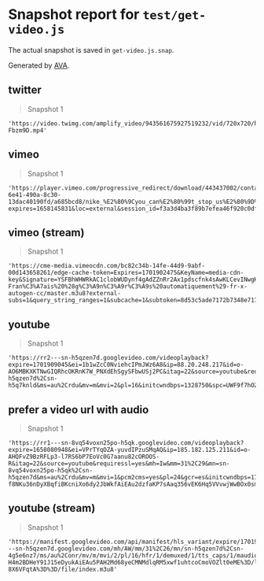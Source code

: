# Snapshot report for `test/get-video.js`

The actual snapshot is saved in `get-video.js.snap`.

Generated by [AVA](https://avajs.dev).

## twitter

> Snapshot 1

    'https://video.twimg.com/amplify_video/943561675927519232/vid/720x720/h1uN7biCI-Fbzm9D.mp4'

## vimeo

> Snapshot 1

    'https://player.vimeo.com/progressive_redirect/download/443437002/container/4dab73a4-6e41-490a-8c30-13dac40190fd/a685bcd8/nike_%E2%80%9Cyou_can%E2%80%99t_stop_us%E2%80%9D%20%28Original%29.mp4?expires=1658145831&loc=external&session_id=f3a3d4ba3f89b7efea46f920c0df97349d5fb67b1658059311&signature=31330bb948d613d8c505ab352a22a35e0638f32fed3e3878b9a79fe08285a470'

## vimeo (stream)

> Snapshot 1

    'https://cme-media.vimeocdn.com/bc82c34b-14fe-44d9-9abf-00d143658261/edge-cache-token=Expires=1701902475&KeyName=media-cdn-key&Signature=YSFBhWHWRkAC1clobWUDynf4gAdZZnRr2Ax1pdscfnk4sAwKLCevINwgKmfezZRlZKyT4eUbEoA4h8YzrGz0Cg==/sep/video/24b9a155,5a31bb51,a4aa0b3d,c99ef385,f94e7796/audio/dc9d1bbd/subtitles/120259915-Fran%C3%A7ais%20%28g%C3%A9n%C3%A9r%C3%A9s%20automatiquement%29-fr-x-autogen-cc/master.m3u8?external-subs=1&query_string_ranges=1&subcache=1&subtoken=8d53c5ade7172b7348e71797d0c2226036daa07e174bbe8dd19f1dd3201d2c55'

## youtube

> Snapshot 1

    'https://rr2---sn-h5qzen7d.googlevideo.com/videoplayback?expire=1701909045&ei=1b1wZcC0NviehcIPmJWz6A8&ip=88.20.248.217&id=o-AO6MBKXKTNwGIQRhcOKRnK7W_PNXdEhSgySFbwUSj2PC&itag=22&source=youtube&requiressl=yes&xpc=EgVo2aDSNQ%3D%3D&mh=AW&mm=31%2C29&mn=sn-h5qzen7d%2Csn-h5q7knld&ms=au%2Crdu&mv=m&mvi=2&pl=16&initcwndbps=1328750&spc=UWF9f7hOZnjZPuGIHIsO4Bc8K7lV0JQ&vprv=1&svpuc=1&mime=video%2Fmp4&cnr=14&ratebypass=yes&dur=141.502&lmt=1507953047549769&mt=1701887124&fvip=2&fexp=24007246&c=ANDROID&sparams=expire%2Cei%2Cip%2Cid%2Citag%2Csource%2Crequiressl%2Cxpc%2Cspc%2Cvprv%2Csvpuc%2Cmime%2Ccnr%2Cratebypass%2Cdur%2Clmt&sig=ANLwegAwRAIgRzGCvwZZLai4cLUjq1oCOQagSEsKwHawb2Ro8vvK7S4CID0t2I0cgrXNIgI7eU_T9rPvQ4jmTy25Eo4fZwj0zbqX&lsparams=mh%2Cmm%2Cmn%2Cms%2Cmv%2Cmvi%2Cpl%2Cinitcwndbps&lsig=AM8Gb2swRAIgL4k57ie8AtKfEQeo71bPccDbV7YmLVLIrB4viNP_zIYCIFP4zTshLwmJtk65Dy55_aHfJ3Jq002MxcjWq4FbL6pM'

## prefer a video url with audio

> Snapshot 1

    'https://rr1---sn-8vq54voxn25po-h5qk.googlevideo.com/videoplayback?expire=1658080948&ei=VPrTYqOZA-yuvdIPzuSMqAQ&ip=185.182.125.211&id=o-AHQFvZ9BzRFLp3-l7RS6bP7EoVc0G7aanu82cOROOS-R&itag=22&source=youtube&requiressl=yes&mh=Iw&mm=31%2C29&mn=sn-8vq54voxn25po-h5qk%2Csn-h5qzen7d&ms=au%2Crdu&mv=m&mvi=1&pcm2cms=yes&pl=24&gcr=es&initcwndbps=1706250&vprv=1&mime=video%2Fmp4&ratebypass=yes&dur=271.766&lmt=1633601097007495&mt=1658059010&fvip=3&fexp=24001373%2C24007246&c=ANDROID&txp=5511222&sparams=expire%2Cei%2Cip%2Cid%2Citag%2Csource%2Crequiressl%2Cgcr%2Cvprv%2Cmime%2Cratebypass%2Cdur%2Clmt&sig=AOq0QJ8wRgIhAKT9b5ztEzW2-f8NKu36nDyXBqfiBKcniXo6dy2JbWkfAiEAu2dzfaKP7sAaq356vEK6Hq5VVvwjWwBOx0smpY9RO5o%3D&lsparams=mh%2Cmm%2Cmn%2Cms%2Cmv%2Cmvi%2Cpcm2cms%2Cpl%2Cinitcwndbps&lsig=AG3C_xAwRQIgIXMMQ4q75amUKA5qepDfCEtzyaNxuIi4IDPsS2APcWECIQCmNLo7TOYJBrSG7bC3UXeqqWMSSgHRYUtBWRCCPr8mGg%3D%3D'

## youtube (stream)

> Snapshot 1

    'https://manifest.googlevideo.com/api/manifest/hls_variant/expire/1701909045/ei/1b1wZb2tKamCxs0Pkras0AY/ip/88.20.248.217/id/8703246da4bf33f7/source/youtube/requiressl/yes/xpc/EgVo2aDSNQ%3D%3D/playback_host/rr2---sn-h5qzen7d.googlevideo.com/mh/AW/mm/31%2C26/mn/sn-h5qzen7d%2Csn-4g5e6nz7/ms/au%2Conr/mv/m/mvi/2/pl/16/hfr/1/demuxed/1/tts_caps/1/maudio/1/initcwndbps/1220000/vprv/1/go/1/mt/1701887124/fvip/1/nvgoi/1/short_key/1/ncsapi/1/keepalive/yes/fexp/24007246/dover/13/itag/0/playlist_type/DVR/sparams/expire%2Cei%2Cip%2Cid%2Csource%2Crequiressl%2Cxpc%2Chfr%2Cdemuxed%2Ctts_caps%2Cmaudio%2Cvprv%2Cgo%2Citag%2Cplaylist_type/sig/ANLwegAwRgIhALgUudH8HCkDvKciOpOUgnkY-H4m2BDHeY91J15eDyukAiEAu5PAH2Md68yeCMNMdlqRM5xwf1uhtcoCmoVOZlt0eME%3D/lsparams/playback_host%2Cmh%2Cmm%2Cmn%2Cms%2Cmv%2Cmvi%2Cpl%2Cinitcwndbps/lsig/AM8Gb2swRQIhAJkNmej5Cx4z9Hafp9GCklK06SiJpd6EwIMS5srbUjCzAiB368oVj_ee_IlObwp9O7bbuJ7BZMI6Us8ox-8X6VFqtA%3D%3D/file/index.m3u8'
